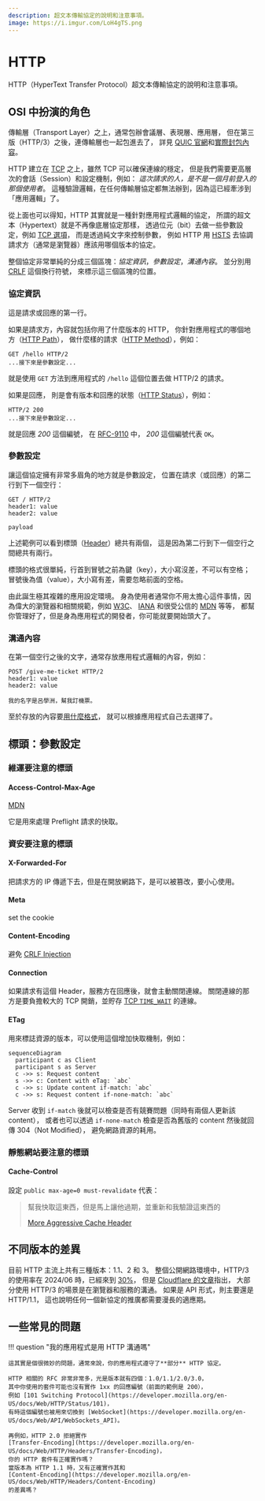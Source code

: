 ```yaml
---
description: 超文本傳輸協定的說明和注意事項。
image: https://i.imgur.com/LoH4gTS.png
---
```


# HTTP

HTTP（HyperText Transfer Protocol）超文本傳輸協定的說明和注意事項。

## OSI 中扮演的角色

傳輸層（Transport Layer）之上，通常包辦會議層、表現層、應用層，
但在第三版（HTTP/3）之後，連傳輸層也一起包進去了，
詳見 [QUIC 官網](https://www.chromium.org/quic/)和[實際封包內容](https://quic.xargs.org/)。

HTTP 建立在 [TCP](./tcp.md) 之上，雖然 TCP 可以確保連線的穩定，
但是我們需要更高層次的會話（Session）和設定機制，例如：
*這次請求的人，是不是一個月前登入的那個使用者*。
這種驗證邏輯，在任何傳輸層協定都無法辦到，因為這已經牽涉到「應用邏輯」了。

從上面也可以得知，HTTP 其實就是一種針對應用程式邏輯的協定，
所謂的超文本（Hypertext）就是不再像底層協定那樣，
透過位元（bit）去做一些參數設定，例如 [TCP 選項](tcp.md#tcp_2)，
而是透過純文字來控制參數，
例如 HTTP 用 [HSTS](https://developer.mozilla.org/en-US/docs/Web/HTTP/Headers/Strict-Transport-Security)
去協調請求方（通常是瀏覽器）應該用哪個版本的協定。

整個協定非常單純的分成三個區塊：*協定資訊*，*參數設定*，*溝通內容*。
並分別用 [CRLF](https://developer.mozilla.org/en-US/docs/Glossary/CRLF) 這個換行符號，
來標示這三個區塊的位置。

### 協定資訊

這是請求或回應的第一行。

如果是請求方，內容就包括你用了什麼版本的 HTTP，
你針對應用程式的哪個地方（[HTTP Path](https://developer.mozilla.org/en-US/docs/Web/API/URL/pathname)），
做什麼樣的請求（[HTTP Method](https://developer.mozilla.org/en-US/docs/Web/HTTP/Methods)），例如：

```text
GET /hello HTTP/2
...接下來是參數設定...
```

就是使用 `GET` 方法到應用程式的 `/hello` 這個位置去做 HTTP/2 的請求。

如果是回應，
則是會有版本和回應的狀態（[HTTP Status](https://developer.mozilla.org/en-US/docs/Web/HTTP/Status)），例如：

```text
HTTP/2 200
...接下來是參數設定...
```

就是回應 *200* 這個編號，
在 [RFC-9110](https://httpwg.org/specs/rfc9110.html#overview.of.status.codes) 中，
*200* 這個編號代表 `OK`。

### 參數設定

讓這個協定擁有非常多眉角的地方就是參數設定，
位置在請求（或回應）的第二行到下一個空行：

```text
GET / HTTP/2
header1: value
header2: value

payload
```

上述範例可以看到標頭（[Header](https://developer.mozilla.org/en-US/docs/Web/HTTP/Headers)）總共有兩個，
這是因為第二行到下一個空行之間總共有兩行。

標頭的格式很單純，行首到冒號之前為鍵（key），大小寫沒差，不可以有空格；
冒號後為值（value），大小寫有差，需要忽略前面的空格。

由此誕生極其複雜的應用設定環境。
身為使用者通常你不用太擔心這件事情，因為偉大的瀏覽器和相關規範，例如
[W3C](https://www.w3.org/standards/)、
[IANA](https://www.iana.org/assignments/message-headers/message-headers.xhtml#perm-headers)
和很受公信的
[MDN](https://developer.mozilla.org/en-US/docs/Learn/Getting_started_with_the_web/The_web_and_web_standards)
等等，
都幫你管理好了，但是身為應用程式的開發者，你可能就要開始頭大了。

### 溝通內容

在第一個空行之後的文字，通常存放應用程式邏輯的內容，例如：

```text
POST /give-me-ticket HTTP/2
header1: value
header2: value

我的名字是呂學洲，幫我訂機票。
```

至於存放的內容要[用什麼格式](../../feedback/distributed-systems-with-node.js/protocol.md)，
就可以根據應用程式自己去選擇了。

## 標頭：參數設定

### 維運要注意的標頭

#### Access-Control-Max-Age

[MDN](https://developer.mozilla.org/en-US/docs/Web/HTTP/Headers/Access-Control-Max-Age)

它是用來處理 Preflight 請求的快取。

### 資安要注意的標頭

#### X-Forwarded-For

把請求方的 IP 傳遞下去，但是在開放網路下，是可以被篡改，要小心使用。

#### Meta

set the cookie

#### Content-Encoding

避免 [CRLF Injection](https://www.praetorian.com/blog/using-crlf-injection-to-bypass-akamai-web-app-firewall/)

#### Connection

如果請求有這個 Header，服務方在回應後，就會主動關閉連線。
關閉連線的那方是要負擔較大的 TCP 開銷，並貯存 [TCP `TIME_WAIT`](tcp.md#四次揮手) 的連線。

#### ETag

用來標誌資源的版本，可以使用這個增加快取機制，例如：

```mermaid
sequenceDiagram
  participant c as Client
  participant s as Server
  c ->> s: Request content
  s ->> c: Content with eTag: `abc`
  c ->> s: Update content if-match: `abc`
  c ->> s: Request content if-none-match: `abc`
```

Server 收到 `if-match` 後就可以檢查是否有競賽問題（同時有兩個人更新該 content），
或者也可以透過 `if-none-match` 檢查是否為舊版的 content 然後就回傳 304（Not Modified），
避免網路資源的耗用。

### 靜態網站要注意的標頭

#### Cache-Control

設定 `public max-age=0 must-revalidate` 代表：

> 幫我快取這東西，但是馬上讓他過期，並重新和我驗證這東西的
>
> [More Aggressive Cache Header](https://macarthur.me/posts/more-aggressive-cache-headers)

## 不同版本的差異

目前 HTTP 主流上共有三種版本：1.1、2 和 3。
整個公開網路環境中，HTTP/3 的使用率在 2024/06 時，已經來到
[30%](https://w3techs.com/technologies/details/ce-http3)，
但是 [Cloudflare 的文章](https://blog.cloudflare.com/http3-usage-one-year-on)指出，
大部分使用 HTTP/3 的場景是在瀏覽器和服務的溝通。
如果是 API 形式，則主要還是 HTTP/1.1，
這也說明任何一個新協定的推廣都需要漫長的適應期。

## 一些常見的問題

!!! question "我的應用程式是用 HTTP 溝通嗎"

    這其實是個很微妙的問題，通常來說，你的應用程式遵守了**部分** HTTP 協定。

    HTTP 相關的 RFC 非常非常多，光是版本就有四個：1.0/1.1/2.0/3.0，
    其中你使用的套件可能也沒有實作 1xx 的回應編號（前面的範例是 200），
    例如 [101 Switching Protocol](https://developer.mozilla.org/en-US/docs/Web/HTTP/Status/101)，
    有時這個編號也被用來切換到 [WebSocket](https://developer.mozilla.org/en-US/docs/Web/API/WebSockets_API)。

    再例如，HTTP 2.0 拒絕實作
    [Transfer-Encoding](https://developer.mozilla.org/en-US/docs/Web/HTTP/Headers/Transfer-Encoding)，
    你的 HTTP 套件有正確實作嗎？
    當版本為 HTTP 1.1 時，又有正確實作其和
    [Content-Encoding](https://developer.mozilla.org/en-US/docs/Web/HTTP/Headers/Content-Encoding)
    的差異嗎？
